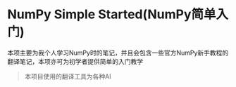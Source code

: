 # NumPy Simple Started(NumPy简单入门)

本项主要为我个人学习NumPy时的笔记，并且会包含一些官方NumPy新手教程的翻译笔记，本项亦可为初学者提供简单的入门教学

> 本项目使用的翻译工具为各种AI